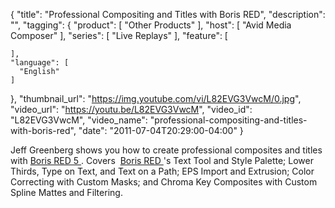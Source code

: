 {
  "title": "Professional Compositing and Titles with Boris RED",
  "description": "",
  "tagging": {
    "product": [
      "Other Products"
    ],
    "host": [
      "Avid Media Composer"
    ],
    "series": [
      "Live Replays"
    ],
    "feature": [

    ],
    "language": [
      "English"
    ]
  },
  "thumbnail_url": "https://img.youtube.com/vi/L82EVG3VwcM/0.jpg",
  "video_url": "https://youtu.be/L82EVG3VwcM",
  "video_id": "L82EVG3VwcM",
  "video_name": "professional-compositing-and-titles-with-boris-red",
  "date": "2011-07-04T20:29:00-04:00"
}

Jeff Greenberg shows you how to create professional composites and titles with [ Boris RED 5 ](/products/red/) . Covers  [ Boris RED ](/products/red/)'s Text Tool and Style Palette; Lower Thirds, Type on Text, and Text on a Path; EPS Import and Extrusion; Color Correcting with Custom Masks; and Chroma Key Composites with Custom Spline Mattes and Filtering.


